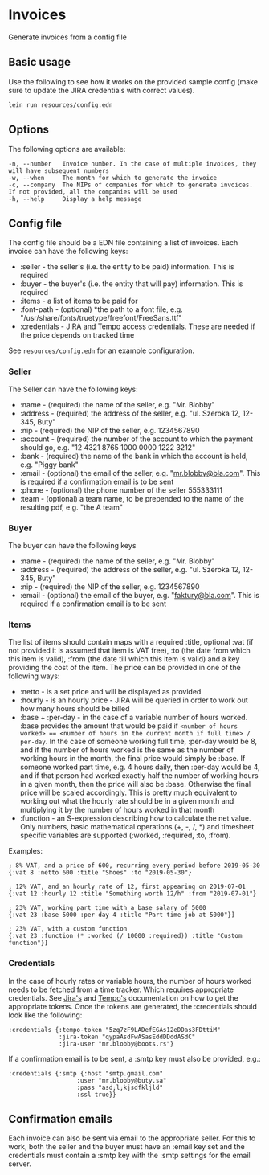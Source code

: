 # Invoices

Generate invoices from a config file

## Basic usage

Use the following to see how it works on the provided sample config (make sure to update
the JIRA credentials with correct values).

    lein run resources/config.edn


## Options

The following options are available:

    -n, --number   Invoice number. In the case of multiple invoices, they will have subsequent numbers
    -w, --when     The month for which to generate the invoice
    -c, --company  The NIPs of companies for which to generate invoices. If not provided, all the companies will be used
    -h, --help     Display a help message

## Config file

The config file should be a EDN file containing a list of invoices. Each invoice can have the
following keys:

 * :seller      - the seller's (i.e. the entity to be paid) information. This is required
 * :buyer       - the buyer's (i.e. the entity that will pay) information. This is required
 * :items       - a list of items to be paid for
 * :font-path   - (optional) *the path to a font file, e.g. "/usr/share/fonts/truetype/freefont/FreeSans.ttf"
 * :credentials - JIRA and Tempo access credentials. These are needed if the price depends on tracked time

See `resources/config.edn` for an example configuration.

 ### Seller

 The Seller can have the following keys:

 * :name    - (required) the name of the seller, e.g. "Mr. Blobby"
 * :address - (required) the address of the seller, e.g. "ul. Szeroka 12, 12-345, Buty"
 * :nip     - (required) the NIP of the seller, e.g. 1234567890
 * :account - (required) the number of the account to which the payment should go, e.g. "12 4321 8765 1000 0000 1222 3212"
 * :bank    - (required) the name of the bank in which the account is held, e.g. "Piggy bank"
 * :email   - (optional) the email of the seller, e.g. "mr.blobby@bla.com". This is required if a confirmation email is to be sent
 * :phone   - (optional) the phone number of the seller 555333111
 * :team    - (optional) a team name, to be prepended to the name of the resulting pdf, e.g. "the A team"


### Buyer

The buyer can have the following keys

 * :name    - (required) the name of the seller, e.g. "Mr. Blobby"
 * :address - (required) the address of the seller, e.g. "ul. Szeroka 12, 12-345, Buty"
 * :nip     - (required) the NIP of the seller, e.g. 1234567890
 * :email   - (optional) the email of the buyer, e.g. "faktury@bla.com". This is required if a confirmation email is to be sent

### Items

The list of items should contain maps with a required :title, optional :vat (if not provided it is assumed that
item is VAT free), :to (the date from which this item is valid), :from (the date till which this item is valid)
and a key providing the cost of the item. The price can be provided in one of the following ways:

 * :netto            - is a set price and will be displayed as provided
 * :hourly           - is an hourly price - JIRA will be queried in order to work out how many hours should be billed
 * :base + :per-day  - in the case of a variable number of hours worked. :base provides the amount that would be paid
                       if `<number of hours worked> == <number of hours in the current month if full time> / per-day`.
                       In the case of someone working full time, :per-day would be 8, and if the number of hours worked
                       is the same as the number of working hours in the month, the final price would simply be :base.
                       If someone worked part time, e.g. 4 hours daily, then :per-day would be 4, and if that person
                       had worked exactly half the number of working hours in a given month, then the price will also
                       be :base. Otherwise the final price will be scaled accordingly. This is pretty much equivalent
                       to working out what the hourly rate should be in a given month and multiplying it by the number
                       of hours worked in that month
 * :function         - an S-expression describing how to calculate the net value. Only numbers, basic mathematical
                       operations (+, -, /, *) and timesheet specific variables are supported (:worked, :required,
                       :to, :from).


Examples:

    ; 8% VAT, and a price of 600, recurring every period before 2019-05-30
    {:vat 8 :netto 600 :title "Shoes" :to "2019-05-30"}

    ; 12% VAT, and an hourly rate of 12, first appearing on 2019-07-01
    {:vat 12 :hourly 12 :title "Something worth 12/h" :from "2019-07-01"}

    ; 23% VAT, working part time with a base salary of 5000
    {:vat 23 :base 5000 :per-day 4 :title "Part time job at 5000"}]

    ; 23% VAT, with a custom function
    {:vat 23 :function (* :worked (/ 10000 :required)) :title "Custom function"}]


### Credentials

In the case of hourly rates or variable hours, the number of hours worked needs to be fetched
from a time tracker. Which requires appropriate credentials. See
[Jira's](https://developer.atlassian.com/cloud/jira/platform/jira-rest-api-basic-authentication/)
and [Tempo's](https://tempo-io.atlassian.net/wiki/spaces/KB/pages/199065601/How+to+use+Tempo+Cloud+REST+APIs)
documentation on how to get the appropriate tokens. Once the tokens are generated, the :credentials
should look like the following:

    :credentials {:tempo-token "5zq7zF9LADefEGAs12eDDas3FDttiM"
                  :jira-token "qypaAsdFwASasEddDDddASdC"
                  :jira-user "mr.blobby@boots.rs"}

If a confirmation email is to be sent, a :smtp key must also be provided, e.g.:


    :credentials {:smtp {:host "smtp.gmail.com"
                       :user "mr.blobby@buty.sa"
                       :pass "asd;l;kjsdfkljld"
                       :ssl true}}

## Confirmation emails

Each invoice can also be sent via email to the appropriate seller. For this to work, both the seller
and the buyer must have an :email key set and the credentials must contain a :smtp key with the
:smtp settings for the email server.
